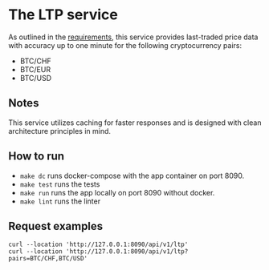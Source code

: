 # The LTP service

As outlined in the [requirements](requirements.md), this service provides last-traded price data
with accuracy up to one minute for the following cryptocurrency pairs:

* BTC/CHF
* BTC/EUR
* BTC/USD

## Notes

This service utilizes caching for faster responses and is designed with clean architecture principles in mind.

## How to run
- `make dc` runs docker-compose with the app container on port 8090.
- `make test` runs the tests
- `make run` runs the app locally on port 8090 without docker.
- `make lint` runs the linter

## Request examples

```
curl --location 'http://127.0.0.1:8090/api/v1/ltp'
curl --location 'http://127.0.0.1:8090/api/v1/ltp?pairs=BTC/CHF,BTC/USD'
```